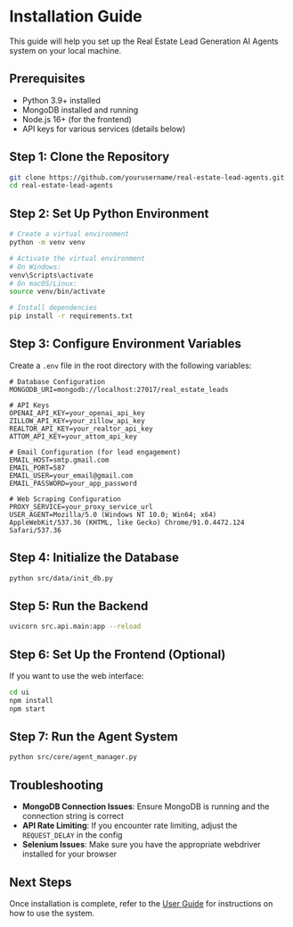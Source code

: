 # Installation Guide

This guide will help you set up the Real Estate Lead Generation AI Agents system on your local machine.

## Prerequisites

- Python 3.9+ installed
- MongoDB installed and running
- Node.js 16+ (for the frontend)
- API keys for various services (details below)

## Step 1: Clone the Repository

```bash
git clone https://github.com/yourusername/real-estate-lead-agents.git
cd real-estate-lead-agents
```

## Step 2: Set Up Python Environment

```bash
# Create a virtual environment
python -m venv venv

# Activate the virtual environment
# On Windows:
venv\Scripts\activate
# On macOS/Linux:
source venv/bin/activate

# Install dependencies
pip install -r requirements.txt
```

## Step 3: Configure Environment Variables

Create a `.env` file in the root directory with the following variables:

```
# Database Configuration
MONGODB_URI=mongodb://localhost:27017/real_estate_leads

# API Keys
OPENAI_API_KEY=your_openai_api_key
ZILLOW_API_KEY=your_zillow_api_key
REALTOR_API_KEY=your_realtor_api_key
ATTOM_API_KEY=your_attom_api_key

# Email Configuration (for lead engagement)
EMAIL_HOST=smtp.gmail.com
EMAIL_PORT=587
EMAIL_USER=your_email@gmail.com
EMAIL_PASSWORD=your_app_password

# Web Scraping Configuration
PROXY_SERVICE=your_proxy_service_url
USER_AGENT=Mozilla/5.0 (Windows NT 10.0; Win64; x64) AppleWebKit/537.36 (KHTML, like Gecko) Chrome/91.0.4472.124 Safari/537.36
```

## Step 4: Initialize the Database

```bash
python src/data/init_db.py
```

## Step 5: Run the Backend

```bash
uvicorn src.api.main:app --reload
```

## Step 6: Set Up the Frontend (Optional)

If you want to use the web interface:

```bash
cd ui
npm install
npm start
```

## Step 7: Run the Agent System

```bash
python src/core/agent_manager.py
```

## Troubleshooting

- **MongoDB Connection Issues**: Ensure MongoDB is running and the connection string is correct
- **API Rate Limiting**: If you encounter rate limiting, adjust the `REQUEST_DELAY` in the config
- **Selenium Issues**: Make sure you have the appropriate webdriver installed for your browser

## Next Steps

Once installation is complete, refer to the [User Guide](user_guide.md) for instructions on how to use the system. 